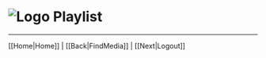 # ![Logo](https://github.com/ukdtom/WebTools.bundle/blob/master/Wiki/WebTools/Logos/WebTools-48x48.png) Playlist

***

[[Home|Home]] | [[Back|FindMedia]] | [[Next|Logout]]